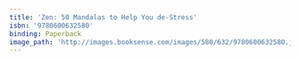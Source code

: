 ```yaml
---
title: 'Zen: 50 Mandalas to Help You de-Stress'
isbn: '9780600632580'
binding: Paperback
image_path: 'http://images.booksense.com/images/580/632/9780600632580.jpg'
---
```


